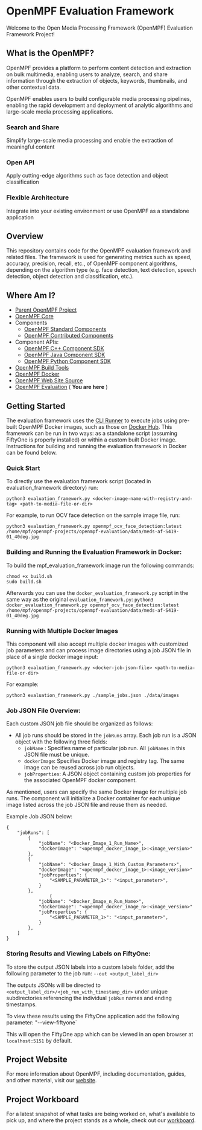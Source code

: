 # OpenMPF Evaluation Framework

Welcome to the Open Media Processing Framework (OpenMPF) Evaluation Framework Project!

## What is the OpenMPF?

OpenMPF provides a platform to perform content detection and extraction on bulk multimedia, enabling users to analyze,
search, and share information through the extraction of objects, keywords, thumbnails, and other contextual data.

OpenMPF enables users to build configurable media processing pipelines, enabling the rapid development and deployment of
analytic algorithms and large-scale media processing applications.

### Search and Share

Simplify large-scale media processing and enable the extraction of meaningful content

### Open API

Apply cutting-edge algorithms such as face detection and object classification

### Flexible Architecture

Integrate into your existing environment or use OpenMPF as a standalone application

## Overview

This repository contains code for the OpenMPF evaluation framework and related files. The framework is used for
generating metrics such as speed, accuracy, precision, recall, etc., of OpenMPF component algorithms, depending on the
algorithm type (e.g. face detection, text detection, speech detection, object detection and classification, etc.).

## Where Am I?

- [Parent OpenMPF Project](https://github.com/openmpf/openmpf-projects)
- [OpenMPF Core](https://github.com/openmpf/openmpf)
- Components
    * [OpenMPF Standard Components](https://github.com/openmpf/openmpf-components)
    * [OpenMPF Contributed Components](https://github.com/openmpf/openmpf-contrib-components)
- Component APIs:
    * [OpenMPF C++ Component SDK](https://github.com/openmpf/openmpf-cpp-component-sdk)
    * [OpenMPF Java Component SDK](https://github.com/openmpf/openmpf-java-component-sdk)
    * [OpenMPF Python Component SDK](https://github.com/openmpf/openmpf-python-component-sdk)
- [OpenMPF Build Tools](https://github.com/openmpf/openmpf-build-tools)
- [OpenMPF Docker](https://github.com/openmpf/openmpf-docker)
- [OpenMPF Web Site Source](https://github.com/openmpf/openmpf.github.io)
- [OpenMPF Evaluation](https://github.com/openmpf/openmpf-evaluation) ( **You are here** )

## Getting Started

The evaluation framework uses the [CLI Runner](https://github.com/openmpf/openmpf-docker/blob/master/CLI_RUNNER.md) to
execute jobs using pre-built OpenMPF Docker images, such as those on [Docker Hub](https://hub.docker.com/u/openmpf).
This framework can be run in two ways: as a standalone script (assuming FiftyOne is properly installed) or
within a custom built Docker image. Instructions for building and running the evaluation framework in Docker can be
found below.


### Quick Start

To directly use the evaluation framework script (located in evaluation_framework directory) run:

`python3 evaluation_framework.py <docker-image-name-with-registry-and-tag> <path-to-media-file-or-dir>`

For example, to run OCV face detection on the sample image file, run:

`python3 evaluation_framework.py openmpf_ocv_face_detection:latest /home/mpf/openmpf-projects/openmpf-evaluation/data/meds-af-S419-01_40deg.jpg`

### Building and Running the Evaluation Framework in Docker:

To build the mpf_evaluation_framework image run the following commands:

```
chmod +x build.sh
sudo build.sh
```
Afterwards you can use the `docker_evaluation_framework.py` script in the same way as the original `evaluation_framework.py`:
`python3 docker_evaluation_framework.py openmpf_ocv_face_detection:latest /home/mpf/openmpf-projects/openmpf-evaluation/data/meds-af-S419-01_40deg.jpg`


### Running with Multiple Docker Images

This component will also accept multiple docker images with customized job parameters and can process image directories
using a job JSON file in place of a single docker image input:

`python3 evaluation_framework.py <docker-job-json-file> <path-to-media-file-or-dir>`

For example:

`python3 evaluation_framework.py ./sample_jobs.json ./data/images`

### Job JSON File Overview:
Each custom JSON job file should be organized as follows:
- All job runs should be stored in the `jobRuns` array.
  Each job run is a JSON object with the following three fields:
    - `jobName` : Specifies name of particular job run. All `jobNames` in this JSON file must be unique.
    - `dockerImage`: Specifies Docker image and registry tag. The same image can be reused across job run objects.
    - `jobProperties`: A JSON object containing custom job properties for the associated OpenMPF docker component.

As mentioned, users can specify the same Docker image for multiple job runs. The component will initialize
a Docker container for each unique image listed across the job JSON file and reuse them as needed.

Example Job JSON below:
```
{
    "jobRuns": [
        {
            "jobName": "<Docker_Image_1_Run_Name>",
            "dockerImage": "<openmpf_docker_image_1>:<image_version>"
        },
        {
            "jobName": "<Docker_Image_1_With_Custom_Parameters>",
            "dockerImage": "<openmpf_docker_image_1>:<image_version>"
            "jobProperties": {
                "<SAMPLE_PARAMETER_1>": "<input_parameter>",
            }
        },
                {
            "jobName": "<Docker_Image_n_Run_Name>",
            "dockerImage": "<openmpf_docker_image_n>:<image_version>"
            "jobProperties": {
                "<SAMPLE_PARAMETER_1>": "<input_parameter>",
            }
        },
    ]
}
```

### Storing Results and Viewing Labels on FiftyOne:

To store the output JSON labels into a custom labels folder, add the following parameter to the job run:
`--out <output_label_dir>`

The outputs JSONs will be directed to `<output_label_dir>/<job_run_with_timestamp_dir>` under unique subdirectories
referencing the individual `jobRun` names and ending timestamps.

To view these results using the FiftyOne application add the following parameter:
"--view-fiftyone`

This will open the FiftyOne app which can be viewed in an open browser at `localhost:5151` by default.

## Project Website

For more information about OpenMPF, including documentation, guides, and other material, visit
our [website](https://openmpf.github.io/).

## Project Workboard

For a latest snapshot of what tasks are being worked on, what's available to pick up, and where the project stands as a
whole, check out our [workboard](https://github.com/orgs/openmpf/projects/3).

